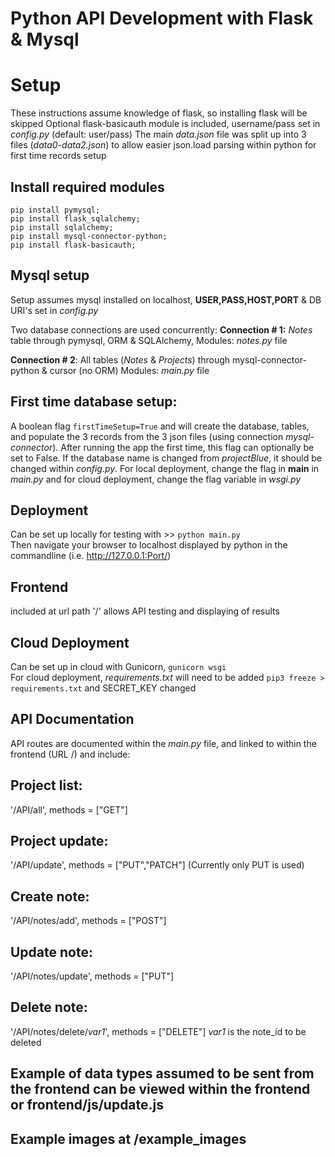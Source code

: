 # Python API Development with Flask & Mysql


# Setup
These instructions assume knowledge of flask, so installing flask will be skipped
Optional flask-basicauth module is included, username/pass set in *config.py* (default: user/pass)
The main *data.json* file was split up into 3 files (*data0-data2.json*) to allow easier json.load parsing within python for first time records setup

## Install required modules
```
pip install pymysql; 
pip install flask_sqlalchemy; 
pip install sqlalchemy;
pip install mysql-connector-python; 
pip install flask-basicauth;
```

## Mysql setup
Setup assumes mysql installed on localhost, 
__USER,PASS,HOST,PORT__ & DB URI's set in *config.py*

Two database connections are used concurrently:
__Connection # 1:__ *Notes* table through pymysql, ORM & SQLAlchemy, 
    Modules: *notes.py* file
    
__Connection # 2__: All tables (*Notes* & *Projects*) through mysql-connector-python & cursor (no ORM)
    Modules: *main.py* file

## First time database setup: 
A boolean flag ```firstTimeSetup=True``` and will create the database, tables, and populate the 3 records from the 3 json files (using connection *mysql-connector*).  After running the  app the first time, this flag can optionally be set to False.  If the database name is changed from *projectBlue*, it should be changed within *config.py*. For local deployment, change the flag in __main__ in *main.py* and for cloud deployment, change the flag variable in *wsgi.py*

## Deployment
Can be set up locally for testing with >> ```python main.py```  
Then navigate your browser to localhost displayed by python in the commandline (i.e. http://127.0.0.1:Port/)  
## Frontend 
included at url path '/' allows API testing and displaying of results

## Cloud Deployment
Can be set up in cloud with Gunicorn, ```gunicorn wsgi```  
For cloud deployment, *requirements.txt* will need to be added ```pip3 freeze > requirements.txt``` and SECRET_KEY changed

##  API Documentation
API routes are documented within the *main.py* file, and linked to within the frontend (URL /) and include:

## Project list:
'/API/all', methods = ["GET"]

## Project update:
'/API/update', methods = ["PUT","PATCH"]
(Currently only PUT is used)

## Create note:
'/API/notes/add', methods = ["POST"]

## Update note:
'/API/notes/update', methods = ["PUT"]

## Delete note:
'/API/notes/delete/*var1*', methods = ["DELETE"]
*var1* is the note_id to be deleted

## Example of data types assumed to be sent from the frontend can be viewed within the frontend or frontend/js/update.js


## Example images at /example_images